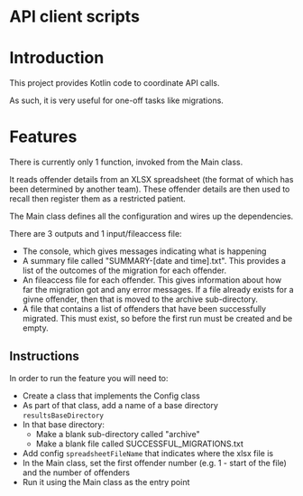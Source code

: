# API client scripts

# Introduction
This project provides Kotlin code to coordinate API calls.

As such, it is very useful for one-off tasks like migrations.

# Features
There is currently only 1 function, invoked from the Main class.

It reads offender details from an XLSX spreadsheet (the format of which has been determined by another team).
These offender details are then used to recall then register them as a restricted patient.

The Main class defines all the configuration and wires up the dependencies.

There are 3 outputs and 1 input/fileaccess file:
* The console, which gives messages indicating what is happening
* A summary file called "SUMMARY-[date and time].txt". This provides a list of the outcomes of the migration for each offender.
* An fileaccess file for each offender. This gives information about how far the migration got and any error messages.
  If a file already exists for a givne offender, then that is moved to the archive sub-directory.
* A file that contains a list of offenders that have been successfully migrated. This must exist, so before the first run must be created and be empty.

## Instructions
In order to run the feature you will need to:
* Create a class that implements the Config class
* As part of that class, add a name of a base directory `resultsBaseDirectory`
* In that base directory:
  - Make a blank sub-directory called "archive"
  - Make a blank file called SUCCESSFUL_MIGRATIONS.txt
* Add config `spreadsheetFileName` that indicates where the xlsx file is
* In the Main class, set the first offender number (e.g. 1 - start of the file) and the number of offenders
* Run it using the Main class as the entry point